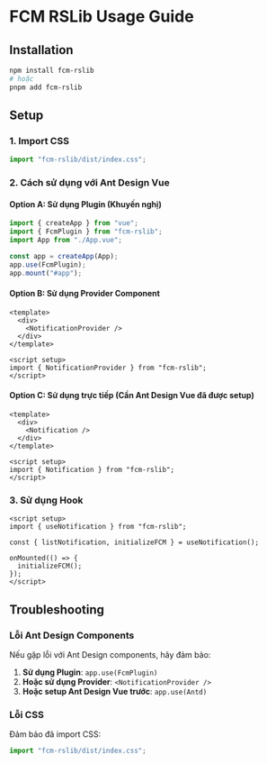 # FCM RSLib Usage Guide

## Installation

```bash
npm install fcm-rslib
# hoặc
pnpm add fcm-rslib
```

## Setup

### 1. Import CSS

```javascript
import "fcm-rslib/dist/index.css";
```

### 2. Cách sử dụng với Ant Design Vue

#### Option A: Sử dụng Plugin (Khuyến nghị)

```javascript
import { createApp } from "vue";
import { FcmPlugin } from "fcm-rslib";
import App from "./App.vue";

const app = createApp(App);
app.use(FcmPlugin);
app.mount("#app");
```

#### Option B: Sử dụng Provider Component

```vue
<template>
  <div>
    <NotificationProvider />
  </div>
</template>

<script setup>
import { NotificationProvider } from "fcm-rslib";
</script>
```

#### Option C: Sử dụng trực tiếp (Cần Ant Design Vue đã được setup)

```vue
<template>
  <div>
    <Notification />
  </div>
</template>

<script setup>
import { Notification } from "fcm-rslib";
</script>
```

### 3. Sử dụng Hook

```vue
<script setup>
import { useNotification } from "fcm-rslib";

const { listNotification, initializeFCM } = useNotification();

onMounted(() => {
  initializeFCM();
});
</script>
```

## Troubleshooting

### Lỗi Ant Design Components

Nếu gặp lỗi với Ant Design components, hãy đảm bảo:

1. **Sử dụng Plugin**: `app.use(FcmPlugin)`
2. **Hoặc sử dụng Provider**: `<NotificationProvider />`
3. **Hoặc setup Ant Design Vue trước**: `app.use(Antd)`

### Lỗi CSS

Đảm bảo đã import CSS:

```javascript
import "fcm-rslib/dist/index.css";
```
